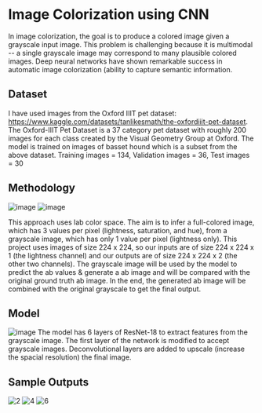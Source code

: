 # Image Colorization using CNN

In image colorization, the goal is to produce a colored image given a grayscale input image.
This problem is challenging because it is multimodal -- a single grayscale image may correspond to many plausible colored images.
Deep neural networks have shown remarkable success in automatic image colorization (ability to capture semantic information.

## Dataset
I have used images from the Oxford IIIT pet dataset: https://www.kaggle.com/datasets/tanlikesmath/the-oxfordiiit-pet-dataset.
The Oxford-IIIT Pet Dataset is a 37 category pet dataset with roughly 200 images for each class created by the Visual Geometry Group at Oxford.
The model is trained on images of basset hound which is a subset from the above dataset.
Training images = 134, Validation images = 36, Test images = 30

## Methodology
![image](https://user-images.githubusercontent.com/44408619/234952539-31420723-65e7-40b5-aafb-64c5e8590dd0.png)
![image](https://user-images.githubusercontent.com/44408619/234952594-e235a01c-db91-4bfb-ae32-475e947d5893.png)

This approach uses lab color space. The aim is to infer a full-colored image, which has 3 values per pixel (lightness, saturation, and hue), from a grayscale image, which has only 1 value per pixel (lightness only). This project uses images of size 224 x 224, so our inputs are of size 224 x 224 x 1 (the lightness channel) and our outputs are of size 224 x 224 x 2 (the other two channels). The grayscale image will be used by the model to predict the ab values & generate a ab image and will be compared with the original ground truth ab image. In the end, the generated ab image will be combined with the original grayscale to get the final output.

## Model
![image](https://user-images.githubusercontent.com/44408619/234952821-f283a5f3-d321-4ac3-b3ce-84d054eb72b9.png)
The model has 6 layers of ResNet-18 to extract features from the grayscale image. The first layer of the network is modified to accept grayscale images. Deconvolutional layers are added to upscale (increase the spacial resolution) the final image. 


## Sample Outputs 
![2](https://user-images.githubusercontent.com/44408619/234937121-eec374ab-4f69-4043-b8b0-f3fa31b6989a.jpg)
![4](https://user-images.githubusercontent.com/44408619/234937147-ffced2ef-413f-4923-a267-3fe21a141ed7.jpg)
![6](https://user-images.githubusercontent.com/44408619/234937214-30843703-253e-4b22-b4a7-73a422a78daa.jpg)
